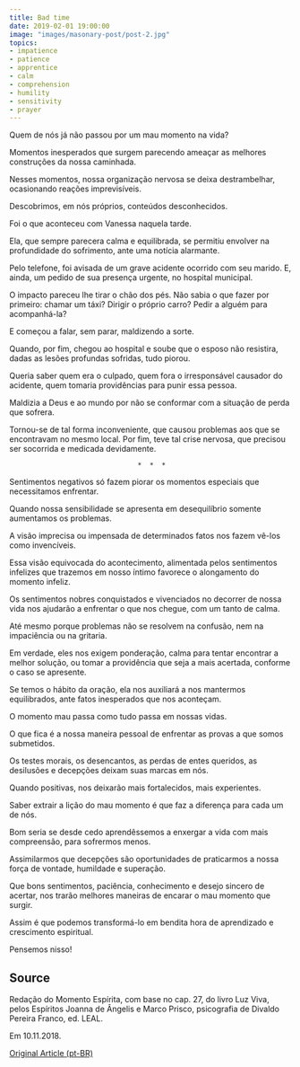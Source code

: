 ```yaml
---
title: Bad time
date: 2019-02-01 19:00:00
image: "images/masonary-post/post-2.jpg"
topics: 
- impatience
- patience
- apprentice
- calm
- comprehension
- humility
- sensitivity
- prayer
---
```



Quem de nós já não passou por um mau momento na vida?

Momentos inesperados que surgem parecendo ameaçar as melhores construções da
nossa caminhada.

Nesses momentos, nossa organização nervosa se deixa destrambelhar, ocasionando
reações imprevisíveis.

Descobrimos, em nós próprios, conteúdos desconhecidos.

Foi o que aconteceu com Vanessa naquela tarde.

Ela, que sempre parecera calma e equilibrada, se permitiu envolver na
profundidade do sofrimento, ante uma notícia alarmante.

Pelo telefone, foi avisada de um grave acidente ocorrido com seu marido. E,
ainda, um pedido de sua presença urgente, no hospital municipal.

O impacto pareceu lhe tirar o chão dos pés. Não sabia o que fazer por primeiro:
chamar um táxi? Dirigir o próprio carro? Pedir a alguém para acompanhá-la?

E começou a falar, sem parar, maldizendo a sorte.

Quando, por fim, chegou ao hospital e soube que o esposo não resistira, dadas
as lesões profundas sofridas, tudo piorou.

Queria saber quem era o culpado, quem fora o irresponsável causador do
acidente, quem tomaria providências para punir essa pessoa.

Maldizia a Deus e ao mundo por não se conformar com a situação de perda que
sofrera.

Tornou-se de tal forma inconveniente, que causou problemas aos que se
encontravam no mesmo local. Por fim, teve tal crise nervosa, que precisou ser
socorrida e medicada devidamente.

                                    *  *  *

Sentimentos negativos só fazem piorar os momentos especiais que necessitamos
enfrentar.

Quando nossa sensibilidade se apresenta em desequilíbrio somente aumentamos os
problemas.

A visão imprecisa ou impensada de determinados fatos nos fazem vê-los como
invencíveis.

Essa visão equivocada do acontecimento, alimentada pelos sentimentos infelizes
que trazemos em nosso íntimo favorece o alongamento do momento infeliz.

Os sentimentos nobres conquistados e vivenciados no decorrer de nossa vida nos
ajudarão a enfrentar o que nos chegue, com um tanto de calma.

Até mesmo porque problemas não se resolvem na confusão, nem na impaciência ou
na gritaria.

Em verdade, eles nos exigem ponderação, calma para tentar encontrar a melhor
solução, ou tomar a providência que seja a mais acertada, conforme o caso se
apresente.

Se temos o hábito da oração, ela nos auxiliará a nos mantermos equilibrados,
ante fatos inesperados que nos aconteçam.

O momento mau passa como tudo passa em nossas vidas.

O que fica é a nossa maneira pessoal de enfrentar as provas a que somos
submetidos.

Os testes morais, os desencantos, as perdas de entes queridos, as desilusões e
decepções deixam suas marcas em nós.

Quando positivas, nos deixarão mais fortalecidos, mais experientes.

Saber extrair a lição do mau momento é que faz a diferença para cada um de nós.

Bom seria se desde cedo aprendêssemos a enxergar a vida com mais compreensão,
para sofrermos menos.

Assimilarmos que decepções são oportunidades de praticarmos a nossa força de
vontade, humildade e superação.

Que bons sentimentos, paciência, conhecimento e desejo sincero de acertar, nos
trarão melhores maneiras de encarar o mau momento que surgir.

Assim é que podemos transformá-lo em bendita hora de aprendizado e crescimento
espiritual.

Pensemos nisso!


## Source
Redação do Momento Espírita, com base no cap. 27,
do livro Luz Viva, pelos Espíritos Joanna de Ângelis e
Marco Prisco, psicografia de Divaldo Pereira Franco,
ed. LEAL.

Em 10.11.2018.


[Original Article (pt-BR)](http://momento.com.br/pt/ler_texto.php?id=5584)

